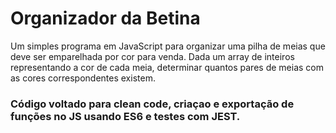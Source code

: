 # Organizador da Betina
Um simples programa em JavaScript para organizar uma pilha de meias que deve ser emparelhada por cor para venda. 
Dada um array de inteiros representando a cor de cada meia, determinar quantos pares de meias com as cores correspondentes existem.  

### Código voltado para clean code, criaçao e exportação de funções no JS usando ES6 e testes com JEST.
